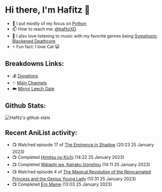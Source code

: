 # Hi there, I'm Hafitz 👋
- 🐍 I put mostly of my focus on [Python](https://python.org)
- 📫 How to reach me: [@hafitzXD](https://t.me/hafitzXD)
- 🎵 I also love listening to music with my favorite genres being [Symphonic Blackened Deathcore](https://youtu.be/qyYmS_iBcy4)
- ⚡ Fun fact: I love Cat 😺

## Breakdowns Links:
- 💰 [Donations](https://t.me/TheBreakdowns/2)
- ✨ [Main Channels](https://t.me/TheBreakdowns)
- ☁️ [Mirror Leech Gate](https://t.me/BreakdownsGate)

## Github Stats:
![Hafitz's github stats](https://github-readme-stats.vercel.app/api?username=breakdowns&show_icons=true&count_private=true&bg_color=00000000&text_color=777)

## Recent AniList activity:
<!-- ANILIST_ACTIVITY:start -->

-   📺 Watched episode 17 of [The Eminence in Shadow](https://anilist.co/anime/130298) (20:23 25 January 2023)
-   📺 Completed [Himitsu no Kichi](https://anilist.co/anime/140320) (14:22 25 January 2023)
-   📺 Completed [Watashi wa, Kairaku Izonshou](https://anilist.co/anime/21580) (14:11 25 January 2023)
-   📺 Watched episode 4 of [The Magical Revolution of the Reincarnated Princess and the Genius Young Lady](https://anilist.co/anime/153629) (13:31 25 January 2023)
-   📺 Completed [Ero Mame](https://anilist.co/anime/21159) (13:03 25 January 2023)

<!-- ANILIST_ACTIVITY:end -->

